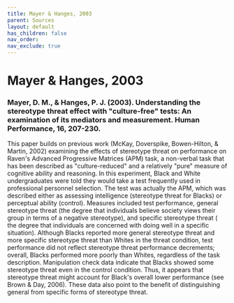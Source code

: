 ```yaml
---
title: Mayer & Hanges, 2003
parent: Sources
layout: default
has_children: false
nav_order: 
nav_exclude: true
---
```


# Mayer & Hanges, 2003

### Mayer, D. M., & Hanges, P. J. (2003). Understanding the stereotype threat effect with "culture-free" tests: An examination of its mediators and measurement. Human Performance, 16, 207-230.

This paper builds on previous work (McKay, Doverspike, Bowen-Hilton, & Martin, 2002) examining the effects of stereotype threat on performance on Raven's Advanced Progressive Matrices (APM) task, a non-verbal task that has been described as "culture-reduced" and a relatively "pure" measure of cognitive ability and reasoning. In this experiment, Black and White undergraduates were told they would take a test frequently used in professional personnel selection. The test was actually the APM, which was described either as assessing intelligence (stereotype threat for Blacks) or perceptual ability (control). Measures included test performance, general stereotype threat (the degree that individuals believe society views their group in terms of a negative stereotype), and specific stereotype threat ( the degree that individuals are concerned with doing well in a specific situation). Although Blacks reported more general stereotype threat and more specific stereotype threat than Whites in the threat condition, test performance did not reflect stereotype threat performance decrements; overall, Blacks performed more poorly than Whites, regardless of the task description. Manipulation check data indicate that Blacks showed some stereotype threat even in the control condition. Thus, it appears that stereotype threat might account for Black's overall lower performance (see Brown & Day, 2006). These data also point to the benefit of distinguishing general from specific forms of stereotype threat.
